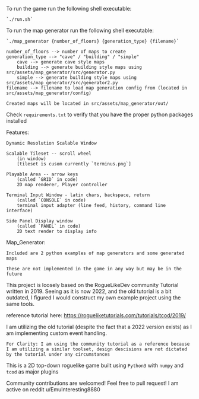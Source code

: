 To run the game run the following shell executable:

	`./run.sh`

To run the map generator run the following shell executable:

	`./map_generator {number_of_floors} {generation_type} {filename}`

	number_of_floors --> number of maps to create
	generation_type --> "cave" / "building" / "simple" 
		cave --> generate cave style maps
		building --> generate building style maps using src/assets/map_generator/src/generator.py
		simple --> generate building style maps using src/assets/map_generator/src/generator2.py
	filename --> filename to load map generation config from (located in src/assets/map_generator/config)

	Created maps will be located in src/assets/map_generator/out/

Check `requirements.txt` to verify that you have the proper python packages installed

Features:

	Dynamic Resolution Scalable Window

	Scalable Tileset -- scroll wheel 
	 	(in window)
		[tileset is cusom currently `terminus.png`]
	
	Playable Area -- arrow keys
		(called `GRID` in code)
		2D map renderer, Player controller
	
	Terminal Input Window - latin chars, backspace, return
		(called `CONSOLE` in code)
		terminal input adapter (line feed, history, command line interface)

	Side Panel Display window
		(called `PANEL` in code)
		2D text render to display info

Map_Generator:
	
	Included are 2 python examples of map generators and some generated maps

	These are not implemented in the game in any way but may be in the future

This project is loosely based on the RogueLikeDev community Tutorial written in 2019. Seeing as it is now 2022, and the old tutorial is a bit outdated, I figured I would construct my own example project using the same tools.

reference tutorial here: https://rogueliketutorials.com/tutorials/tcod/2019/

I am utilizing the old tutorial (despite the fact that a 2022 version exists) as I am implementing custom event handling.
	
	For Clarity: I am using the community tutorial as a reference because I am utilizing a similar toolset, design descisions are not dictated by the tutorial under any circumstances

This is a 2D top-down roguelike game built using `Python3` with `numpy` and `tcod` as major plugins

Community contributions are welcomed! Feel free to pull request!
	I am active on reddit u/EmuInteresting8880
